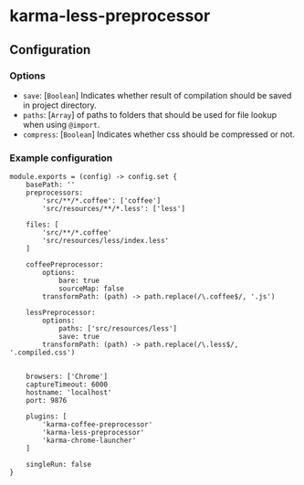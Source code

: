 # karma-less-preprocessor

## Configuration

### Options
 
 
 * `save`: [`Boolean`] Indicates whether result of compilation should be saved in project directory.
 * `paths`: [`Array`] of paths to folders that should be used for file lookup when using `@import`.
 * `compress`: [`Boolean`] Indicates whether css should be compressed or not.
 
### Example configuration

	module.exports = (config) -> config.set {
		basePath: ''
		preprocessors:
			'src/**/*.coffee': ['coffee']
			'src/resources/**/*.less': ['less']
	
		files: [
			'src/**/*.coffee'
			'src/resources/less/index.less'
		]

		coffeePreprocessor:
			options:
				bare: true
				sourceMap: false
			transformPath: (path) -> path.replace(/\.coffee$/, '.js')
	
		lessPreprocessor:
			options:
				paths: ['src/resources/less']
				save: true
			transformPath: (path) -> path.replace(/\.less$/, '.compiled.css')
	
		
		browsers: ['Chrome']
		captureTimeout: 6000
		hostname: 'localhost'
		port: 9876
	
		plugins: [
			'karma-coffee-preprocessor'
			'karma-less-preprocessor'
			'karma-chrome-launcher'
		]
	
		singleRun: false
	}

